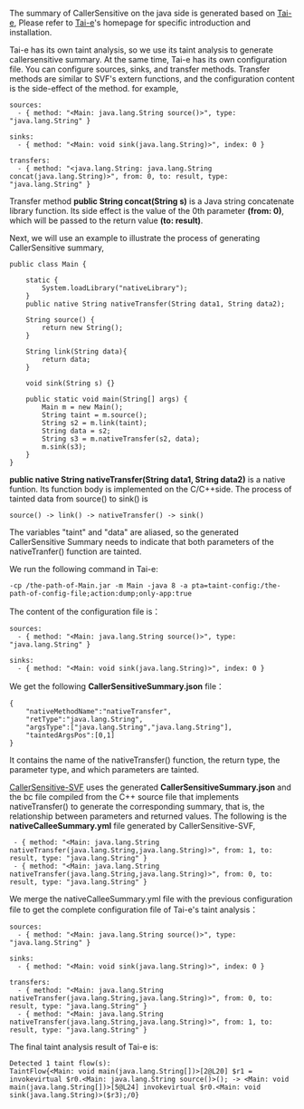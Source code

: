 


The summary of CallerSensitive on the java side is generated based on
[Tai-e](https://github.com/pascal-lab/Tai-e),
Please refer to [Tai-e](https://github.com/pascal-lab/Tai-e)'s homepage for specific introduction
and installation.

Tai-e has its own taint analysis, so we use its taint analysis to generate callersensitive summary.
At the same time, Tai-e has its own configuration file. You can configure sources, sinks, and
transfer methods. Transfer methods are similar to SVF's extern functions, and the configuration
content is the side-effect of the method. for example,

```
sources:
  - { method: "<Main: java.lang.String source()>", type: "java.lang.String" }

sinks:
  - { method: "<Main: void sink(java.lang.String)>", index: 0 }

transfers:
  - { method: "<java.lang.String: java.lang.String concat(java.lang.String)>", from: 0, to: result, type: "java.lang.String" }
```
Transfer method **public String concat(String s)** is a Java string concatenate library function.
Its side effect is the value of the 0th parameter **(from: 0)**, which will be passed to the
return value **(to: result)**.

Next, we will use an example to illustrate the process of generating CallerSensitive summary,
```
public class Main {

    static {
        System.loadLibrary("nativeLibrary");
    }
    public native String nativeTransfer(String data1, String data2);

    String source() {
        return new String();
    }

    String link(String data){
        return data;
    }

    void sink(String s) {}

    public static void main(String[] args) {
        Main m = new Main();
        String taint = m.source();
        String s2 = m.link(taint);
        String data = s2;
        String s3 = m.nativeTransfer(s2, data);
        m.sink(s3);
    }
}
```

**public native String nativeTransfer(String data1, String data2)** is a native funtion.
Its function body is implemented on the C/C++side. The process of tainted data from source() to sink() is
```
source() -> link() -> nativeTransfer() -> sink()
```

The variables "taint" and "data" are aliased, so the generated CallerSensitive Summary needs to indicate that
both parameters of the nativeTranfer() function are tainted.

We run the following command in Tai-e:

```
-cp /the-path-of-Main.jar -m Main -java 8 -a pta=taint-config:/the-path-of-config-file;action:dump;only-app:true
```

The content of the configuration file is：

```aidl
sources:
  - { method: "<Main: java.lang.String source()>", type: "java.lang.String" }

sinks:
  - { method: "<Main: void sink(java.lang.String)>", index: 0 }
```

We get the following **CallerSensitiveSummary.json** file：
```
{
	"nativeMethodName":"nativeTransfer",
	"retType":"java.lang.String",
	"argsType":["java.lang.String","java.lang.String"],
	"taintedArgsPos":[0,1]
}
```

It contains the name of the nativeTransfer() function, the return type, the parameter type,
and which parameters are tainted.

[CallerSensitive-SVF](https://github.com/shuangxiangkan/CallerSensitive-SVF) uses the generated
**CallerSensitiveSummary.json** and the bc file compiled from the C++ source file
that implements nativeTransfer() to generate the corresponding summary, that is, the relationship
between parameters and returned values. The following is the **nativeCalleeSummary.yml** file generated
by CallerSensitive-SVF,
```
 - { method: "<Main: java.lang.String nativeTransfer(java.lang.String,java.lang.String)>", from: 1, to: result, type: "java.lang.String" }
 - { method: "<Main: java.lang.String nativeTransfer(java.lang.String,java.lang.String)>", from: 0, to: result, type: "java.lang.String" }
```
We merge the nativeCalleeSummary.yml file with the previous configuration file to get the complete
configuration file of Tai-e's taint analysis：

```aidl
sources:
  - { method: "<Main: java.lang.String source()>", type: "java.lang.String" }

sinks:
  - { method: "<Main: void sink(java.lang.String)>", index: 0 }

transfers:
  - { method: "<Main: java.lang.String nativeTransfer(java.lang.String,java.lang.String)>", from: 0, to: result, type: "java.lang.String" }
  - { method: "<Main: java.lang.String nativeTransfer(java.lang.String,java.lang.String)>", from: 1, to: result, type: "java.lang.String" }
```
The final taint analysis result of Tai-e is:

```aidl
Detected 1 taint flow(s):
TaintFlow{<Main: void main(java.lang.String[])>[2@L20] $r1 = invokevirtual $r0.<Main: java.lang.String source()>(); -> <Main: void main(java.lang.String[])>[5@L24] invokevirtual $r0.<Main: void sink(java.lang.String)>($r3);/0}
```
